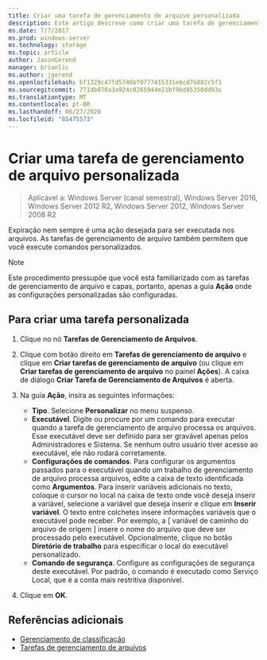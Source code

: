 ```yaml
---
title: Criar uma tarefa de gerenciamento de arquivo personalizada
description: Este artigo descreve como criar uma tarefa de gerenciamento de arquivo personalizado e tarefas personalizadas.
ms.date: 7/7/2017
ms.prod: windows-server
ms.technology: storage
ms.topic: article
author: JasonGerend
manager: brianlic
ms.author: jgerend
ms.openlocfilehash: bf1329c47fd5746bf0777415331ebcd7b882c5f1
ms.sourcegitcommit: 771db070a3a924c8265944e21bf9bd85350dd93c
ms.translationtype: MT
ms.contentlocale: pt-BR
ms.lasthandoff: 06/27/2020
ms.locfileid: "85475573"
---
```

# <a name="create-a-custom-file-management-task"></a>Criar uma tarefa de gerenciamento de arquivo personalizada

> Aplicável a: Windows Server (canal semestral), Windows Server 2016, Windows Server 2012 R2, Windows Server 2012, Windows Server 2008 R2

Expiração nem sempre é uma ação desejada para ser executada nos arquivos. As tarefas de gerenciamento de arquivo também permitem que você execute comandos personalizados.

> [!Note]
> Este procedimento pressupõe que você está familiarizado com as tarefas de gerenciamento de arquivo e capas, portanto, apenas a guia **Ação** onde as configurações personalizadas são configuradas.

## <a name="to-create-a-custom-task"></a>Para criar uma tarefa personalizada

1.  Clique no nó **Tarefas de Gerenciamento de Arquivos**.

2.  Clique com botão direito em **Tarefas de gerenciamento de arquivo** e clique em **Criar tarefas de gerenciamento de arquivo** (ou clique em **Criar tarefas de gerenciamento de arquivo** no painel **Ações**). A caixa de diálogo **Criar Tarefa de Gerenciamento de Arquivos** é aberta.

3.  Na guia **Ação**, insira as seguintes informações:

    -   **Tipo**. Selecione **Personalizar** no menu suspenso.
    -   **Executável**. Digite ou procure por um comando para executar quando a tarefa de gerenciamento de arquivo processa os arquivos. Esse executável deve ser definido para ser gravável apenas pelos Administradores e Sistema. Se nenhum outro usuário tiver acesso ao executável, ele não rodará corretamente.
    -   **Configurações de comandos**. Para configurar os argumentos passados para o executável quando um trabalho de gerenciamento de arquivo processa arquivos, edite a caixa de texto identificada como **Argumentos**. Para inserir variáveis adicionais no texto, coloque o cursor no local na caixa de texto onde você deseja inserir a variável, selecione a variável que deseja inserir e clique em **Inserir variável**. O texto entre colchetes insere informações variáveis que o executável pode receber. Por exemplo, a \[ variável de caminho do arquivo de origem \] insere o nome do arquivo que deve ser processado pelo executável. Opcionalmente, clique no botão **Diretório de trabalho** para especificar o local do executável personalizado.
    -   **Comando de segurança**. Configure as configurações de segurança deste executável. Por padrão, o comando é executado como Serviço Local, que é a conta mais restritiva disponível.

4.  Clique em **OK**.

## <a name="additional-references"></a>Referências adicionais

-   [Gerenciamento de classificação](classification-management.md)
-   [Tarefas de gerenciamento de arquivos](file-management-tasks.md)